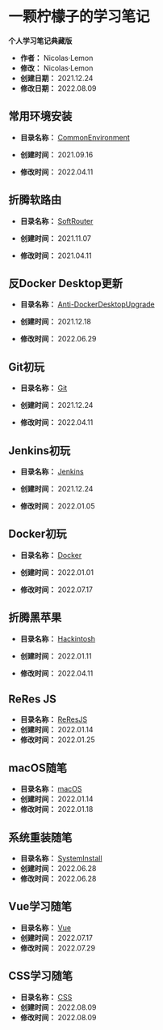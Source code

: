 # 一颗柠檬子的学习笔记

**个人学习笔记典藏版**

* **作者：** Nicolas·Lemon
* **修改：** Nicolas·Lemon
* **创建日期：** 2021.12.24
* **修改日期：** 2022.08.09

## 常用环境安装

* **目录名称：** [CommonEnvironment](./CommonEnvironment/CommonEnvironments.md)

* **创建时间：** 2021.09.16

* **修改时间：** 2022.04.11

## 折腾软路由

* **目录名称：** [SoftRouter](./SoftRouter/Soft%20Router-Notes.md)

* **创建时间：** 2021.11.07

* **修改时间：** 2021.04.11

## 反Docker Desktop更新

* **目录名称：** [Anti-DockerDesktopUpgrade](./Anti-DockerDesktopUpgrade/Anti-DockerDesktopUpgrade.md)

* **创建时间：** 2021.12.18

* **修改时间：** 2022.06.29

## Git初玩

* **目录名称：** [Git](./Git/Git-Notes.md)

* **创建时间：** 2021.12.24

* **修改时间：** 2022.04.11

## Jenkins初玩

* **目录名称：** [Jenkins](./Jenkins/Jenkins-Notes.md)

* **创建时间：** 2021.12.24

* **修改时间：** 2022.01.05

## Docker初玩

* **目录名称：** [Docker](./Docker/Docker-Notes.md)

* **创建时间：** 2022.01.01

* **修改时间：** 2022.07.17

## 折腾黑苹果

* **目录名称：** [Hackintosh](./Hackintosh/Hackintosh.md)

* **创建时间：** 2022.01.11

* **修改时间：** 2022.04.11

## ReRes JS

* **目录名称：** [ReResJS](./ReResJS/ReResJS.md)
* **创建时间：** 2022.01.14
* **修改时间：** 2022.01.25

## macOS随笔

* **目录名称：** [macOS](./macOS/macOS.md)
* **创建时间：** 2022.01.14
* **修改时间：** 2022.01.18

## 系统重装随笔

* **目录名称：** [SystemInstall](./SystemInstall/SystemInstall.md)
* **创建时间：** 2022.06.28
* **修改时间：** 2022.06.28

## Vue学习随笔

- **目录名称：** [Vue](./Vue/Vue.md)
- **创建时间：** 2022.07.17
- **修改时间：** 2022.07.29

## CSS学习随笔

- **目录名称：** [CSS](./Css/Css-Notes.md)
- **创建时间：** 2022.08.09
- **修改时间：** 2022.08.09
